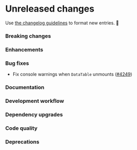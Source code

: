 # Unreleased changes

Use [the changelog guidelines](https://git.io/polaris-changelog-guidelines) to format new entries. 💜

### Breaking changes

### Enhancements

### Bug fixes

- Fix console warnings when `DataTable` unmounts ([#4249](https://github.com/Shopify/polaris-react/pull/4249))

### Documentation

### Development workflow

### Dependency upgrades

### Code quality

### Deprecations
